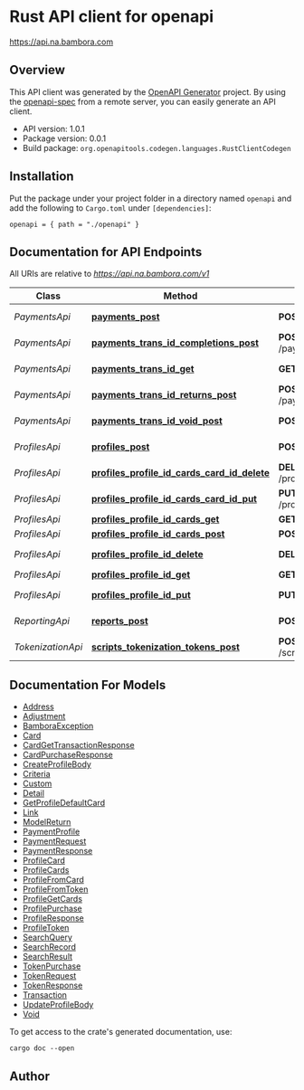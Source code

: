 # Rust API client for openapi

https://api.na.bambora.com


## Overview

This API client was generated by the [OpenAPI Generator](https://openapi-generator.tech) project.  By using the [openapi-spec](https://openapis.org) from a remote server, you can easily generate an API client.

- API version: 1.0.1
- Package version: 0.0.1
- Build package: `org.openapitools.codegen.languages.RustClientCodegen`

## Installation

Put the package under your project folder in a directory named `openapi` and add the following to `Cargo.toml` under `[dependencies]`:

```
openapi = { path = "./openapi" }
```

## Documentation for API Endpoints

All URIs are relative to *https://api.na.bambora.com/v1*

Class | Method | HTTP request | Description
------------ | ------------- | ------------- | -------------
*PaymentsApi* | [**payments_post**](docs/PaymentsApi.md#payments_post) | **POST** /payments | Make Payment
*PaymentsApi* | [**payments_trans_id_completions_post**](docs/PaymentsApi.md#payments_trans_id_completions_post) | **POST** /payments/{transId}/completions | Complete pre-auth
*PaymentsApi* | [**payments_trans_id_get**](docs/PaymentsApi.md#payments_trans_id_get) | **GET** /payments/{transId} | Get payment
*PaymentsApi* | [**payments_trans_id_returns_post**](docs/PaymentsApi.md#payments_trans_id_returns_post) | **POST** /payments/{transId}/returns | Return payment
*PaymentsApi* | [**payments_trans_id_void_post**](docs/PaymentsApi.md#payments_trans_id_void_post) | **POST** /payments/{transId}/void | Void Transaction
*ProfilesApi* | [**profiles_post**](docs/ProfilesApi.md#profiles_post) | **POST** /profiles | Create Profile
*ProfilesApi* | [**profiles_profile_id_cards_card_id_delete**](docs/ProfilesApi.md#profiles_profile_id_cards_card_id_delete) | **DELETE** /profiles/{profileId}/cards/{cardId} | Delete card
*ProfilesApi* | [**profiles_profile_id_cards_card_id_put**](docs/ProfilesApi.md#profiles_profile_id_cards_card_id_put) | **PUT** /profiles/{profileId}/cards/{cardId} | Update card
*ProfilesApi* | [**profiles_profile_id_cards_get**](docs/ProfilesApi.md#profiles_profile_id_cards_get) | **GET** /profiles/{profileId}/cards | Get cards
*ProfilesApi* | [**profiles_profile_id_cards_post**](docs/ProfilesApi.md#profiles_profile_id_cards_post) | **POST** /profiles/{profileId}/cards | Add card
*ProfilesApi* | [**profiles_profile_id_delete**](docs/ProfilesApi.md#profiles_profile_id_delete) | **DELETE** /profiles/{profileId} | Delete profile
*ProfilesApi* | [**profiles_profile_id_get**](docs/ProfilesApi.md#profiles_profile_id_get) | **GET** /profiles/{profileId} | Get profile
*ProfilesApi* | [**profiles_profile_id_put**](docs/ProfilesApi.md#profiles_profile_id_put) | **PUT** /profiles/{profileId} | Update Profile
*ReportingApi* | [**reports_post**](docs/ReportingApi.md#reports_post) | **POST** /reports | Search Query
*TokenizationApi* | [**scripts_tokenization_tokens_post**](docs/TokenizationApi.md#scripts_tokenization_tokens_post) | **POST** /scripts/tokenization/tokens | Tokenize credit card


## Documentation For Models

 - [Address](docs/Address.md)
 - [Adjustment](docs/Adjustment.md)
 - [BamboraException](docs/BamboraException.md)
 - [Card](docs/Card.md)
 - [CardGetTransactionResponse](docs/CardGetTransactionResponse.md)
 - [CardPurchaseResponse](docs/CardPurchaseResponse.md)
 - [CreateProfileBody](docs/CreateProfileBody.md)
 - [Criteria](docs/Criteria.md)
 - [Custom](docs/Custom.md)
 - [Detail](docs/Detail.md)
 - [GetProfileDefaultCard](docs/GetProfileDefaultCard.md)
 - [Link](docs/Link.md)
 - [ModelReturn](docs/ModelReturn.md)
 - [PaymentProfile](docs/PaymentProfile.md)
 - [PaymentRequest](docs/PaymentRequest.md)
 - [PaymentResponse](docs/PaymentResponse.md)
 - [ProfileCard](docs/ProfileCard.md)
 - [ProfileCards](docs/ProfileCards.md)
 - [ProfileFromCard](docs/ProfileFromCard.md)
 - [ProfileFromToken](docs/ProfileFromToken.md)
 - [ProfileGetCards](docs/ProfileGetCards.md)
 - [ProfilePurchase](docs/ProfilePurchase.md)
 - [ProfileResponse](docs/ProfileResponse.md)
 - [ProfileToken](docs/ProfileToken.md)
 - [SearchQuery](docs/SearchQuery.md)
 - [SearchRecord](docs/SearchRecord.md)
 - [SearchResult](docs/SearchResult.md)
 - [TokenPurchase](docs/TokenPurchase.md)
 - [TokenRequest](docs/TokenRequest.md)
 - [TokenResponse](docs/TokenResponse.md)
 - [Transaction](docs/Transaction.md)
 - [UpdateProfileBody](docs/UpdateProfileBody.md)
 - [Void](docs/Void.md)


To get access to the crate's generated documentation, use:

```
cargo doc --open
```

## Author



